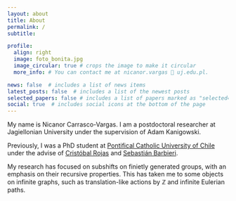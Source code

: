 ```yaml
---
layout: about
title: About
permalink: /
subtitle: 

profile:
  align: right
  image: foto_bonita.jpg
  image_circular: true # crops the image to make it circular
  more_info: # You can contact me at nicanor.vargas 🦠 uj.edu.pl.

news: false  # includes a list of news items
latest_posts: false  # includes a list of the newest posts
selected_papers: false # includes a list of papers marked as "selected={true}"
social: true  # includes social icons at the bottom of the page
---
```

My name is Nicanor Carrasco-Vargas. I am a postdoctoral researcher at Jagiellonian University under the supervision of Adam Kanigowski.

Previously, I was a PhD student at [Pontifical Catholic University of Chile](https://www.mat.uc.cl/) under the advise of [Cristóbal Rojas](https://www.mat.uc.cl/personas/perfil/cristobal.rojas) and [Sebastián Barbieri](http://www.sbarbieri.usach.cl/).

My research has focused on subshifts on finietly generated groups, with an emphasis on their recursive properties. This has taken me to some objects on infinite graphs, such as translation-like actions by $\mathbb{Z}$ and infinite Eulerian paths.
